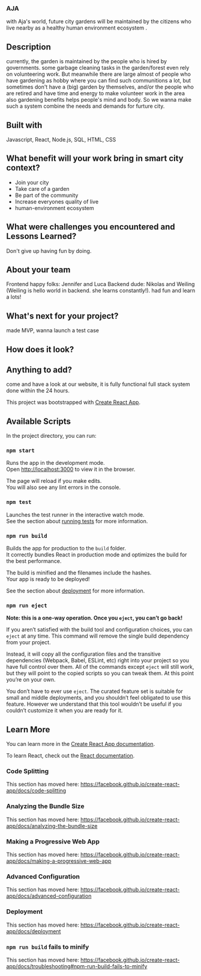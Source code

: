 ### AJA
with Aja's world, future city gardens will be maintained by the citizens who live nearby as a healthy human environment ecosystem .

## Description
currently, the garden is maintained by the people who is hired by governments.
some garbage cleaning tasks in the garden/forest even rely on volunteering work.
But meanwhile there are large almost of people who have gardening as hobby where you can find such communitions a lot, but sometimes don't have a (big) garden by themselves, and/or the people who are retired and have time and energy to make volunteer work in the area also gardening benefits helps people's mind and body.
So we wanna make such a system combine the needs and demands for furture city.


## Built with
Javascript, React, Node.js, SQL, HTML, CSS

## What benefit will your work bring in smart city context?
- Join your city
- Take care of a garden
- Be part of the community
- Increase everyones quality of live
- human-environment ecosystem

## What were challenges you encountered and Lessons Learned?
Don't give up having fun by doing.

## About your team
Frontend happy folks: Jennifer and Luca
Backend dude: Nikolas and Weiling (Weiling is hello world in backend. she learns constantly!). 
had fun and learn a lots!

## What's next for your project?
made MVP, wanna launch a test case

## How does it look?


## Anything to add?
come and have a look at our website, it is fully functional full stack system done within the 24 hours.

This project was bootstrapped with [Create React App](https://github.com/facebook/create-react-app).

## Available Scripts

In the project directory, you can run:

### `npm start`

Runs the app in the development mode.<br>
Open [http://localhost:3000](http://localhost:3000) to view it in the browser.

The page will reload if you make edits.<br>
You will also see any lint errors in the console.

### `npm test`

Launches the test runner in the interactive watch mode.<br>
See the section about [running tests](https://facebook.github.io/create-react-app/docs/running-tests) for more information.

### `npm run build`

Builds the app for production to the `build` folder.<br>
It correctly bundles React in production mode and optimizes the build for the best performance.

The build is minified and the filenames include the hashes.<br>
Your app is ready to be deployed!

See the section about [deployment](https://facebook.github.io/create-react-app/docs/deployment) for more information.

### `npm run eject`

**Note: this is a one-way operation. Once you `eject`, you can’t go back!**

If you aren’t satisfied with the build tool and configuration choices, you can `eject` at any time. This command will remove the single build dependency from your project.

Instead, it will copy all the configuration files and the transitive dependencies (Webpack, Babel, ESLint, etc) right into your project so you have full control over them. All of the commands except `eject` will still work, but they will point to the copied scripts so you can tweak them. At this point you’re on your own.

You don’t have to ever use `eject`. The curated feature set is suitable for small and middle deployments, and you shouldn’t feel obligated to use this feature. However we understand that this tool wouldn’t be useful if you couldn’t customize it when you are ready for it.

## Learn More

You can learn more in the [Create React App documentation](https://facebook.github.io/create-react-app/docs/getting-started).

To learn React, check out the [React documentation](https://reactjs.org/).

### Code Splitting

This section has moved here: https://facebook.github.io/create-react-app/docs/code-splitting

### Analyzing the Bundle Size

This section has moved here: https://facebook.github.io/create-react-app/docs/analyzing-the-bundle-size

### Making a Progressive Web App

This section has moved here: https://facebook.github.io/create-react-app/docs/making-a-progressive-web-app

### Advanced Configuration

This section has moved here: https://facebook.github.io/create-react-app/docs/advanced-configuration

### Deployment

This section has moved here: https://facebook.github.io/create-react-app/docs/deployment

### `npm run build` fails to minify

This section has moved here: https://facebook.github.io/create-react-app/docs/troubleshooting#npm-run-build-fails-to-minify
